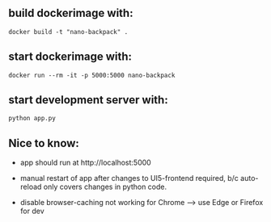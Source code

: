 ## build dockerimage with:
`docker build -t "nano-backpack" .`

## start dockerimage with:
`docker run --rm -it -p 5000:5000 nano-backpack`

## start development server with:
`python app.py`

## Nice to know:
* app should run at http://localhost:5000

* manual restart of app after changes to UI5-frontend required, b/c auto-reload
  only covers changes in python code.

* disable browser-caching not working for Chrome --> use Edge or Firefox for dev
